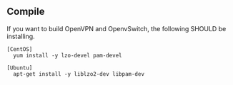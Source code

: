 ## Compile
If you want to build OpenVPN and OpenvSwitch, the following SHOULD be installing.
```
[CentOS]
  yum install -y lzo-devel pam-devel

[Ubuntu]
  apt-get install -y liblzo2-dev libpam-dev
```
